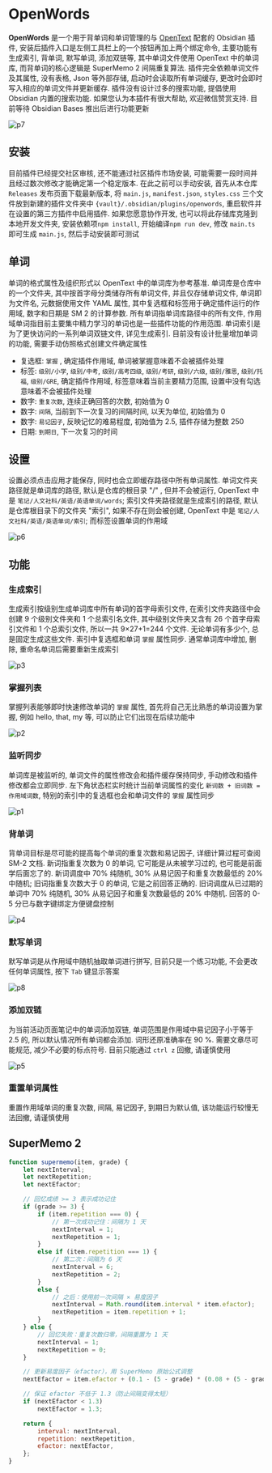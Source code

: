 # OpenWords

**OpenWords** 是一个用于背单词和单词管理的与 [OpenText](https://opentext.net.cn) 配套的 Obsidian 插件, 安装后插件入口是左侧工具栏上的一个按钮再加上两个绑定命令, 主要功能有生成索引, 背单词, 默写单词, 添加双链等, 其中单词文件使用 OpenText 中的单词库, 而背单词的核心逻辑是 SuperMemo 2 间隔重复算法. 插件完全依赖单词文件及其属性, 没有表格, Json 等外部存储, 启动时会读取所有单词缓存, 更改时会即时写入相应的单词文件并更新缓存. 插件没有设计过多的搜索功能, 提倡使用 Obsidian 内置的搜索功能. 如果您认为本插件有很大帮助, 欢迎微信赞赏支持. 目前等待 Obsidian Bases 推出后进行功能更新

![p7](README/p7.png)

## 安装

目前插件已经提交社区审核, 还不能通过社区插件市场安装, 可能需要一段时间并且经过数次修改才能确定第一个稳定版本. 在此之前可以手动安装, 首先从本仓库 `Releases` 发布页面下载最新版本, 将 `main.js`, `manifest.json`, `styles.css` 三个文件放到新建的插件文件夹中 `{vault}/.obsidian/plugins/openwords`, 重启软件并在设置的第三方插件中启用插件. 如果您愿意协作开发, 也可以将此存储库克隆到本地开发文件夹, 安装依赖项`npm install`, 开始编译`npm run dev`, 修改 `main.ts` 即可生成 `main.js`, 然后手动安装即可测试

## 单词

单词的格式属性及组织形式以 OpenText 中的单词库为参考基准. 单词库是仓库中的一个文件夹, 其中按首字母分类储存所有单词文件, 并且仅存储单词文件, 单词即为文件名, 元数据使用文件 YAML 属性, 其中复选框和标签用于确定插件运行的作用域, 数字和日期是 SM 2 的计算参数. 所有单词指单词库路径中的所有文件, 作用域单词指目前主要集中精力学习的单词也是一些插件功能的作用范围. 单词索引是为了更快访问的一系列单词双链文件, 详见生成索引. 目前没有设计批量增加单词的功能, 需要手动仿照格式创建文件确定属性
- 复选框: `掌握` , 确定插件作用域, 单词被掌握意味着不会被插件处理
- 标签: `级别/小学`, `级别/中考`, `级别/高考四级`, `级别/考研`, `级别/六级`, `级别/雅思`, `级别/托福`, `级别/GRE`, 确定插件作用域, 标签意味着当前主要精力范围, 设置中没有勾选意味着不会被插件处理
- 数字: `重复次数`, 连续正确回答的次数, 初始值为 0
- 数字: `间隔`, 当前到下一次复习的间隔时间, 以天为单位, 初始值为 0
- 数字: `易记因子`, 反映记忆的难易程度, 初始值为 2.5, 插件存储为整数 250
- 日期: `到期日`, 下一次复习的时间

## 设置

设置必须点击应用才能保存, 同时也会立即缓存路径中所有单词属性. 单词文件夹路径就是单词库的路径, 默认是仓库的根目录 "/" , 但并不会被运行, OpenText 中是 `笔记/人文社科/英语/英语单词/words`; 索引文件夹路径就是生成索引的路径, 默认是仓库根目录下的文件夹 "索引", 如果不存在则会被创建, OpenText 中是 `笔记/人文社科/英语/英语单词/索引`; 而标签设置单词的作用域 

![p6](README/p6.png)

## 功能

### 生成索引
 
生成索引按级别生成单词库中所有单词的首字母索引文件, 在索引文件夹路径中会创建 9 个级别文件夹和 1 个总索引名文件, 其中级别文件夹又含有 26 个首字母索引文件和 1 个总索引文件, 所以一共 9×27+1=244 个文件. 无论单词有多少个, 总是固定生成这些文件. 索引中复选框和单词 `掌握` 属性同步. 通常单词库中增加, 删除, 重命名单词后需要重新生成索引

![p3](README/p3.gif)

### 掌握列表

掌握列表能够即时快速修改单词的 `掌握` 属性, 首先将自己无比熟悉的单词设置为掌握, 例如 hello, that, my 等, 可以防止它们出现在后续功能中

![p2](README/p2.gif)

### 监听同步

单词库是被监听的, 单词文件的属性修改会和插件缓存保持同步, 手动修改和插件修改都会立即同步. 左下角状态栏实时统计当前单词属性的变化 `新词数 + 旧词数 = 作用域词数`, 特别的索引中的复选框也会和单词文件的 `掌握` 属性同步

![p1](README/p1.gif)

### 背单词

背单词目标是尽可能的提高每个单词的重复次数和易记因子, 详细计算过程可查阅 SM-2 文档. 新词指重复次数为 0 的单词, 它可能是从未被学习过的, 也可能是前面学后面忘了的. 新词调度中 70% 纯随机, 30% 从易记因子和重复次数最低的 20% 中随机;  旧词指重复次数大于 0 的单词, 它是之前回答正确的. 旧词调度从已过期的单词中 70% 纯随机, 30% 从易记因子和重复次数最低的 20% 中随机. 回答的 0-5 分已与数字键绑定方便键盘控制

![p4](README/p4.gif)

### 默写单词

默写单词是从作用域中随机抽取单词进行拼写, 目前只是一个练习功能, 不会更改任何单词属性, 按下 `Tab` 键显示答案

![p8](README/p8.gif)

### 添加双链

为当前活动页面笔记中的单词添加双链, 单词范围是作用域中易记因子小于等于 2.5 的, 所以默认情况所有单词都会添加. 词形还原准确率在 90 %. 需要文章尽可能规范, 减少不必要的标点符号. 目前只能通过 `ctrl z` 回撤, 请谨慎使用

![p5](README/p5.gif)

### 重置单词属性

重置作用域单词的重复次数, 间隔, 易记因子, 到期日为默认值, 该功能运行较慢无法回撤, 请谨慎使用

## SuperMemo 2

```js
function supermemo(item, grade) {
    let nextInterval;
    let nextRepetition;
    let nextEfactor;

    // 回忆成绩 >= 3 表示成功记住
    if (grade >= 3) {
        if (item.repetition === 0) {
            // 第一次成功记住：间隔为 1 天
            nextInterval = 1;
            nextRepetition = 1;
        }
        else if (item.repetition === 1) {
            // 第二次：间隔为 6 天
            nextInterval = 6;
            nextRepetition = 2;
        }
        else {
            // 之后：使用前一次间隔 × 易度因子
            nextInterval = Math.round(item.interval * item.efactor);
            nextRepetition = item.repetition + 1;
        }
    } else {
        // 回忆失败：重复次数归零，间隔重置为 1 天
        nextInterval = 1;
        nextRepetition = 0;
    }

    // 更新易度因子（efactor），用 SuperMemo 原始公式调整
    nextEfactor = item.efactor + (0.1 - (5 - grade) * (0.08 + (5 - grade) * 0.02));

    // 保证 efactor 不低于 1.3（防止间隔变得太短）
    if (nextEfactor < 1.3)
        nextEfactor = 1.3;

    return {
        interval: nextInterval,
        repetition: nextRepetition,
        efactor: nextEfactor,
    };
}

```